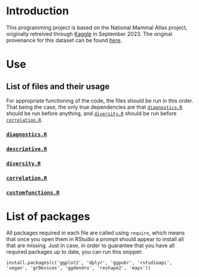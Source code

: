 # Introduction
This programming project is based on the National Mammal Atlas project, originally retreived through [Kaggle](https://www.kaggle.com/datasets/scarfsman/data-resource-national-mammal-atlas-project) in September 2023. The original provenance for this dataset can be found [here](https://doi.org/10.15468/i2eosa).

# Use
## List of files and their usage
For appropriate functioning of the code, the files should be run in this order. That being the case, the only true dependencies are that [`diagnostics.R`](Rcode/diagnostics.r) should be run before anything, and [`diversity.R`](Rcode/diversity.R) should be run before [`correlation.R`](Rcode/correlation.R).
### [`diagnostics.R`](Rcode/diagnostics.r)

### [`descriptive.R`](Rcode/descriptive.r)

### [`diversity.R`](Rcode/diversity.R)

### [`correlation.R`](Rcode/correlation.R)

### [`customfunctions.R`](Rcode/customfunctions.R)

# List of packages
All packages required in each file are called using `require`, which means that once you open them in RStudio a prompt should appear to install all that are missing. Just in case, in order to guarantee that you have all required packages up to date, you can run this snippet:

```
install.packages(c('ggplot2', 'dplyr', 'ggpubr', 'rstudioapi', 'vegan', 'grDevices', 'ggdendro', 'reshape2', 'maps'))
```
